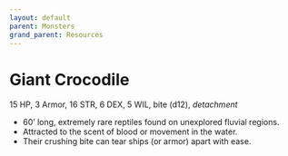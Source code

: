 ```yaml
---
layout: default
parent: Monsters
grand_parent: Resources
---
```


# Giant Crocodile

15 HP, 3 Armor, 16 STR, 6 DEX, 5 WIL, bite (d12), _detachment_

- 60’ long, extremely rare reptiles found on unexplored fluvial regions.
- Attracted to the scent of blood or movement in the water.
- Their crushing bite can tear ships (or armor) apart with ease.
